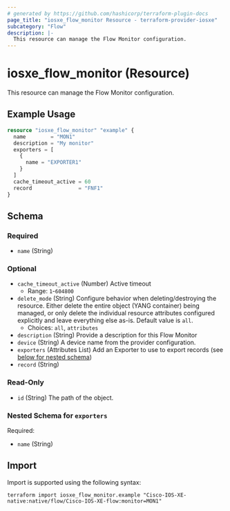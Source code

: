 ```yaml
---
# generated by https://github.com/hashicorp/terraform-plugin-docs
page_title: "iosxe_flow_monitor Resource - terraform-provider-iosxe"
subcategory: "Flow"
description: |-
  This resource can manage the Flow Monitor configuration.
---
```


# iosxe_flow_monitor (Resource)

This resource can manage the Flow Monitor configuration.

## Example Usage

```terraform
resource "iosxe_flow_monitor" "example" {
  name        = "MON1"
  description = "My monitor"
  exporters = [
    {
      name = "EXPORTER1"
    }
  ]
  cache_timeout_active = 60
  record               = "FNF1"
}
```

<!-- schema generated by tfplugindocs -->
## Schema

### Required

- `name` (String)

### Optional

- `cache_timeout_active` (Number) Active timeout
  - Range: `1`-`604800`
- `delete_mode` (String) Configure behavior when deleting/destroying the resource. Either delete the entire object (YANG container) being managed, or only delete the individual resource attributes configured explicitly and leave everything else as-is. Default value is `all`.
  - Choices: `all`, `attributes`
- `description` (String) Provide a description for this Flow Monitor
- `device` (String) A device name from the provider configuration.
- `exporters` (Attributes List) Add an Exporter to use to export records (see [below for nested schema](#nestedatt--exporters))
- `record` (String)

### Read-Only

- `id` (String) The path of the object.

<a id="nestedatt--exporters"></a>
### Nested Schema for `exporters`

Required:

- `name` (String)

## Import

Import is supported using the following syntax:

```shell
terraform import iosxe_flow_monitor.example "Cisco-IOS-XE-native:native/flow/Cisco-IOS-XE-flow:monitor=MON1"
```
